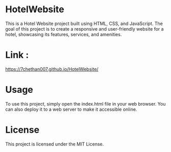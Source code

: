 # HotelWebsite

This is a Hotel Website project built using HTML, CSS, and JavaScript. The goal of this project is to create a responsive and user-friendly website for a hotel, showcasing its features, services, and amenities.


# Link : 
https://7chethan007.github.io/HotelWebsite/


# Usage

To use this project, simply open the index.html file in your web browser. You can also deploy it to a web server to make it accessible online.


# License

This project is licensed under the MIT License.
